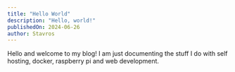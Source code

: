 ```yaml
---
title: "Hello World"
description: "Hello, world!"
publishedOn: 2024-06-26
author: Stavros
---
```


Hello and welcome to my blog! I am just documenting the stuff I do with self hosting, docker, raspberry pi and web development.
